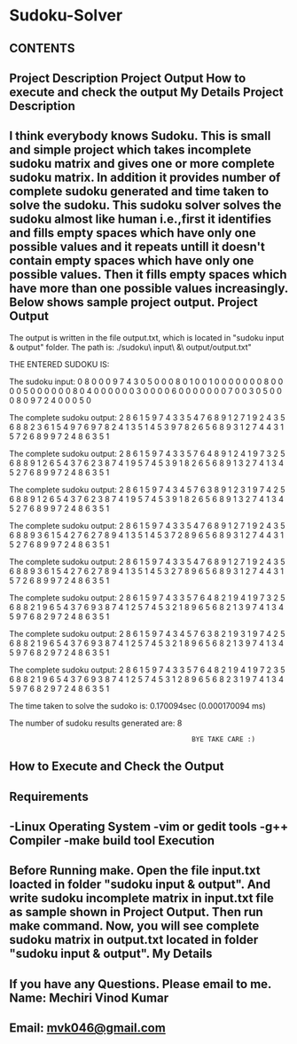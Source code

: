 Sudoku-Solver
=============

CONTENTS
--------
Project Description
Project Output
How to execute and check the output
My Details
Project Description
-------------------
I think everybody knows Sudoku. This is small and simple project which takes incomplete sudoku matrix and gives one or more complete sudoku matrix. In addition it provides number of complete sudoku generated and time taken to solve the sudoku. This sudoku solver solves the sudoku almost like human i.e.,first it identifies and fills empty spaces which have only one possible values and it repeats untill it doesn't contain empty spaces which have only one possible values. Then it fills empty spaces which have more than one possible values increasingly. Below shows sample project output.
Project Output
--------------
The output is written in the file output.txt, which is located in "sudoku input & output" folder.
The path is:  ./sudoku\ input\ \&\ output/output.txt"

THE ENTERED SUDOKU IS:

The sudoku input:
	 0 8 0 0 0 9 7 4 3
	 0 5 0 0 0 8 0 1 0
	 0 1 0 0 0 0 0 0 0
	 8 0 0 0 0 5 0 0 0
	 0 0 0 8 0 4 0 0 0
	 0 0 0 3 0 0 0 0 6
	 0 0 0 0 0 0 0 7 0
	 0 3 0 5 0 0 0 8 0
	 9 7 2 4 0 0 0 5 0


The complete sudoku output:
	 2 8 6 1 5 9 7 4 3
	 3 5 4 7 6 8 9 1 2
	 7 1 9 2 4 3 5 6 8
	 8 2 3 6 1 5 4 9 7
	 6 9 7 8 2 4 1 3 5
	 1 4 5 3 9 7 8 2 6
	 5 6 8 9 3 1 2 7 4
	 4 3 1 5 7 2 6 8 9
	 9 7 2 4 8 6 3 5 1


The complete sudoku output:
	 2 8 6 1 5 9 7 4 3
	 3 5 7 6 4 8 9 1 2
	 4 1 9 7 3 2 5 6 8
	 8 9 1 2 6 5 4 3 7
	 6 2 3 8 7 4 1 9 5
	 7 4 5 3 9 1 8 2 6
	 5 6 8 9 1 3 2 7 4
	 1 3 4 5 2 7 6 8 9
	 9 7 2 4 8 6 3 5 1


The complete sudoku output:
	 2 8 6 1 5 9 7 4 3
	 4 5 7 6 3 8 9 1 2
	 3 1 9 7 4 2 5 6 8
	 8 9 1 2 6 5 4 3 7
	 6 2 3 8 7 4 1 9 5
	 7 4 5 3 9 1 8 2 6
	 5 6 8 9 1 3 2 7 4
	 1 3 4 5 2 7 6 8 9
	 9 7 2 4 8 6 3 5 1


The complete sudoku output:
	 2 8 6 1 5 9 7 4 3
	 3 5 4 7 6 8 9 1 2
	 7 1 9 2 4 3 5 6 8
	 8 9 3 6 1 5 4 2 7
	 6 2 7 8 9 4 1 3 5
	 1 4 5 3 7 2 8 9 6
	 5 6 8 9 3 1 2 7 4
	 4 3 1 5 2 7 6 8 9
	 9 7 2 4 8 6 3 5 1


The complete sudoku output:
	 2 8 6 1 5 9 7 4 3
	 3 5 4 7 6 8 9 1 2
	 7 1 9 2 4 3 5 6 8
	 8 9 3 6 1 5 4 2 7
	 6 2 7 8 9 4 1 3 5
	 1 4 5 3 2 7 8 9 6
	 5 6 8 9 3 1 2 7 4
	 4 3 1 5 7 2 6 8 9
	 9 7 2 4 8 6 3 5 1


The complete sudoku output:
	 2 8 6 1 5 9 7 4 3
	 3 5 7 6 4 8 2 1 9
	 4 1 9 7 3 2 5 6 8
	 8 2 1 9 6 5 4 3 7
	 6 9 3 8 7 4 1 2 5
	 7 4 5 3 2 1 8 9 6
	 5 6 8 2 1 3 9 7 4
	 1 3 4 5 9 7 6 8 2
	 9 7 2 4 8 6 3 5 1


The complete sudoku output:
	 2 8 6 1 5 9 7 4 3
	 4 5 7 6 3 8 2 1 9
	 3 1 9 7 4 2 5 6 8
	 8 2 1 9 6 5 4 3 7
	 6 9 3 8 7 4 1 2 5
	 7 4 5 3 2 1 8 9 6
	 5 6 8 2 1 3 9 7 4
	 1 3 4 5 9 7 6 8 2
	 9 7 2 4 8 6 3 5 1


The complete sudoku output:
	 2 8 6 1 5 9 7 4 3
	 3 5 7 6 4 8 2 1 9
	 4 1 9 7 2 3 5 6 8
	 8 2 1 9 6 5 4 3 7
	 6 9 3 8 7 4 1 2 5
	 7 4 5 3 1 2 8 9 6
	 5 6 8 2 3 1 9 7 4
	 1 3 4 5 9 7 6 8 2
	 9 7 2 4 8 6 3 5 1


The time taken to solve the sudoko is: 0.170094sec (0.000170094 ms)

The number of sudoku results generated are: 8

                                                  BYE TAKE CARE :)                       						
How to Execute and Check the Output
-----------------------------------
Requirements
------------
 -Linux Operating System
 -vim or gedit tools
 -g++ Compiler
 -make build tool
Execution
---------

 Before Running make. Open the file input.txt loacted in folder "sudoku input & output". And write sudoku incomplete matrix in input.txt file as sample shown in Project Output. Then run make command. Now, you will see complete sudoku matrix in output.txt located in folder "sudoku input & output".
My Details
----------
If you have any Questions. Please email to me.
Name: Mechiri Vinod Kumar
-----
Email: mvk046@gmail.com
------
